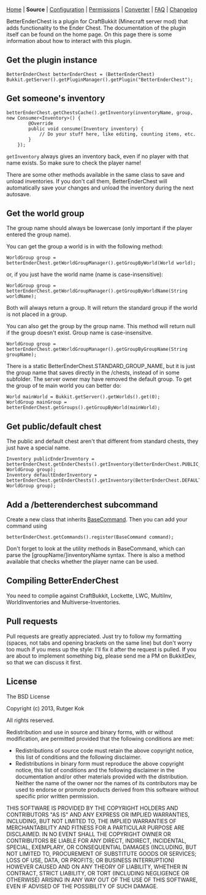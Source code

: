 [Home](http://dev.bukkit.org/bukkit-mods/ender-chest/) |
**Source** | 
[Configuration](http://dev.bukkit.org/bukkit-mods/ender-chest/pages/reference/config-file/) | 
[Permissions](http://dev.bukkit.org/bukkit-mods/ender-chest/pages/reference/permissions/) |
[Converter](http://dev.bukkit.org/bukkit-mods/ender-chest/pages/reference/converter/) |
[FAQ](http://dev.bukkit.org/bukkit-mods/ender-chest/pages/reference/frequently-asked-questions/) | 
[Changelog](http://dev.bukkit.org/bukkit-mods/ender-chest/pages/reference/changelog/)

BetterEnderChest is a plugin for CraftBukkit (Minecraft server mod) that adds functionality to the Ender Chest. The documentation of the plugin itself can be found on the home page. On this page there is some information about how to interact with this plugin.

## Get the plugin instance

    BetterEnderChest betterEnderChest = (BetterEnderChest) Bukkit.getServer().getPluginManager().getPlugin("BetterEnderChest");

## Get someone's inventory

    betterEnderChest.getChestsCache().getInventory(inventoryName, group, new Consumer<Inventory>() {
            @Override
            public void consume(Inventory inventory) {
                // Do your stuff here, like editing, counting items, etc.
            }
        });

`getInventory` always gives an inventory back, even if no player with that name exists. So make sure to check the player name!

There are some other methods available in the same class to save and unload inventories. If you don't call them, BetterEnderChest will automatically save your changes and unload the inventory during the next autosave.

## Get the world group

The group name should always be lowercase (only important if the player entered the group name).

You can get the group a world is in with the following method:

    WorldGroup group = betterEnderChest.getWorldGroupManager().getGroupByWorld(World world);
    
or, if you just have the world name (name is case-insensitive):

    WorldGroup group = betterEnderChest.getWorldGroupManager().getGroupByWorldName(String worldName);
    
Both will always return a group. It will return the standard group if the world is not placed in a group.

You can also get the group by the group name. This method will return null if the group doesn't exist. Group name is case-insensitve.

    WorldGroup group = betterEnderChest.getWorldGroupManager().getGroupByGroupName(String groupName);

There is a static BetterEnderChest.STANDARD_GROUP_NAME, but it is just the group name that saves directly in the /chests, instead of in some subfolder. The server owner may have removed the default group. To get the group of te main world you can better do:

    World mainWorld = Bukkit.getServer().getWorlds().get(0);
    WorldGroup mainGroup = betterEnderChest.getGroups().getGroupByWorld(mainWorld);

## Get public/default chest
The public and default chest aren't that different from standard chests, they just have a special name.

    Inventory publicEnderInventory = betterEnderChest.getEnderChests().getInventory(BetterEnderChest.PUBLIC_CHEST_NAME, WorldGroup group);
    Inventory defaultEnderInventory = betterEnderChest.getEnderChests().getInventory(BetterEnderChest.DEFAULT_CHEST_NAME, WorldGroup group);

## Add a /betterenderchest subcommand
Create a new class that inherits [BaseCommand](https://github.com/rutgerkok/BetterEnderChest/blob/master/src/nl/rutgerkok/betterenderchest/command/BaseCommand.java). Then you can add your command using 

    betterEnderChest.getCommands().register(BaseCommand command);

Don't forget to look at the utility methods in BaseCommand, which can parse the [groupName/]inventoryName syntax. There is also a method available that checks whether the player name can be used.

## Compiling BetterEnderChest
You need to complie against CraftBukkit, Lockette, LWC, MultiInv, WorldInventories and Multiverse-Inventories.

## Pull requests
Pull requests are greatly appreciated. Just try to follow my formatting (spaces, not tabs and opening brackets on the same line) but don't worry too much if you mess up the style: I'll fix it after the request is pulled. If you are about to implement something big, please send me a PM on BukkitDev, so that we can discuss it first.

## License
The BSD License

Copyright (c) 2013, Rutger Kok

All rights reserved.

Redistribution and use in source and binary forms, with or without modification, are permitted provided that the following conditions are met:

* Redistributions of source code must retain the above copyright notice, this list of conditions and the following disclaimer.
* Redistributions in binary form must reproduce the above copyright notice, this list of conditions and the following disclaimer in the documentation and/or other materials provided with the distribution. Neither the name of the owner nor the names of its contributors may be used to endorse or promote products derived from this software without specific prior written permission.

THIS SOFTWARE IS PROVIDED BY THE COPYRIGHT HOLDERS AND CONTRIBUTORS "AS IS" AND ANY EXPRESS OR IMPLIED WARRANTIES, INCLUDING, BUT NOT LIMITED TO, THE IMPLIED WARRANTIES OF MERCHANTABILITY AND FITNESS FOR A PARTICULAR PURPOSE ARE DISCLAIMED. IN NO EVENT SHALL THE COPYRIGHT OWNER OR CONTRIBUTORS BE LIABLE FOR ANY DIRECT, INDIRECT, INCIDENTAL, SPECIAL, EXEMPLARY, OR CONSEQUENTIAL DAMAGES (INCLUDING, BUT NOT LIMITED TO, PROCUREMENT OF SUBSTITUTE GOODS OR SERVICES; LOSS OF USE, DATA, OR PROFITS; OR BUSINESS INTERRUPTION) HOWEVER CAUSED AND ON ANY THEORY OF LIABILITY, WHETHER IN CONTRACT, STRICT LIABILITY, OR TORT (INCLUDING NEGLIGENCE OR OTHERWISE) ARISING IN ANY WAY OUT OF THE USE OF THIS SOFTWARE, EVEN IF ADVISED OF THE POSSIBILITY OF SUCH DAMAGE.
